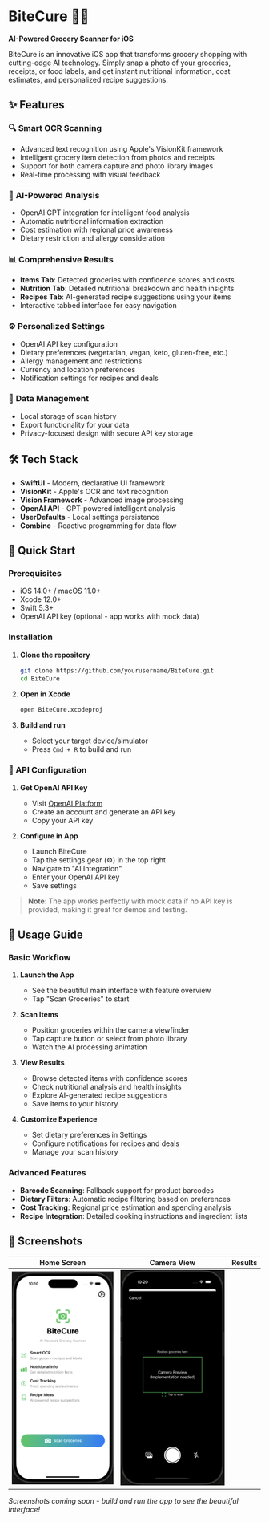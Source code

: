 # BiteCure 🍎📱

**AI-Powered Grocery Scanner for iOS**

BiteCure is an innovative iOS app that transforms grocery shopping with cutting-edge AI technology. Simply snap a photo of your groceries, receipts, or food labels, and get instant nutritional information, cost estimates, and personalized recipe suggestions.

## ✨ Features

### 🔍 **Smart OCR Scanning**

- Advanced text recognition using Apple's VisionKit framework
- Intelligent grocery item detection from photos and receipts
- Support for both camera capture and photo library images
- Real-time processing with visual feedback

### 🤖 **AI-Powered Analysis**

- OpenAI GPT integration for intelligent food analysis
- Automatic nutritional information extraction
- Cost estimation with regional price awareness
- Dietary restriction and allergy consideration

### 📊 **Comprehensive Results**

- **Items Tab**: Detected groceries with confidence scores and costs
- **Nutrition Tab**: Detailed nutritional breakdown and health insights
- **Recipes Tab**: AI-generated recipe suggestions using your items
- Interactive tabbed interface for easy navigation

### ⚙️ **Personalized Settings**

- OpenAI API key configuration
- Dietary preferences (vegetarian, vegan, keto, gluten-free, etc.)
- Allergy management and restrictions
- Currency and location preferences
- Notification settings for recipes and deals

### 💾 **Data Management**

- Local storage of scan history
- Export functionality for your data
- Privacy-focused design with secure API key storage

## 🛠️ Tech Stack

- **SwiftUI** - Modern, declarative UI framework
- **VisionKit** - Apple's OCR and text recognition
- **Vision Framework** - Advanced image processing
- **OpenAI API** - GPT-powered intelligent analysis
- **UserDefaults** - Local settings persistence
- **Combine** - Reactive programming for data flow

## 🚀 Quick Start

### Prerequisites

- iOS 14.0+ / macOS 11.0+
- Xcode 12.0+
- Swift 5.3+
- OpenAI API key (optional - app works with mock data)

### Installation

1. **Clone the repository**

   ```bash
   git clone https://github.com/yourusername/BiteCure.git
   cd BiteCure
   ```

2. **Open in Xcode**

   ```bash
   open BiteCure.xcodeproj
   ```

3. **Build and run**
   - Select your target device/simulator
   - Press `Cmd + R` to build and run

### 🔑 API Configuration

1. **Get OpenAI API Key**

   - Visit [OpenAI Platform](https://platform.openai.com/)
   - Create an account and generate an API key
   - Copy your API key

2. **Configure in App**
   - Launch BiteCure
   - Tap the settings gear (⚙️) in the top right
   - Navigate to "AI Integration"
   - Enter your OpenAI API key
   - Save settings

> **Note**: The app works perfectly with mock data if no API key is provided, making it great for demos and testing.

## 📱 Usage Guide

### Basic Workflow

1. **Launch the App**

   - See the beautiful main interface with feature overview
   - Tap "Scan Groceries" to start

2. **Scan Items**

   - Position groceries within the camera viewfinder
   - Tap capture button or select from photo library
   - Watch the AI processing animation

3. **View Results**

   - Browse detected items with confidence scores
   - Check nutritional analysis and health insights
   - Explore AI-generated recipe suggestions
   - Save items to your history

4. **Customize Experience**
   - Set dietary preferences in Settings
   - Configure notifications for recipes and deals
   - Manage your scan history

### Advanced Features

- **Barcode Scanning**: Fallback support for product barcodes
- **Dietary Filters**: Automatic recipe filtering based on preferences
- **Cost Tracking**: Regional price estimation and spending analysis
- **Recipe Integration**: Detailed cooking instructions and ingredient lists

## 🎨 Screenshots

| Home Screen                   | Camera View                       | Results                             |
| ----------------------------- | --------------------------------- | ----------------------------------- |
| ![Home](screenshots/home.png) | ![Camera](screenshots/camera.png) |

_Screenshots coming soon - build and run the app to see the beautiful interface!_


